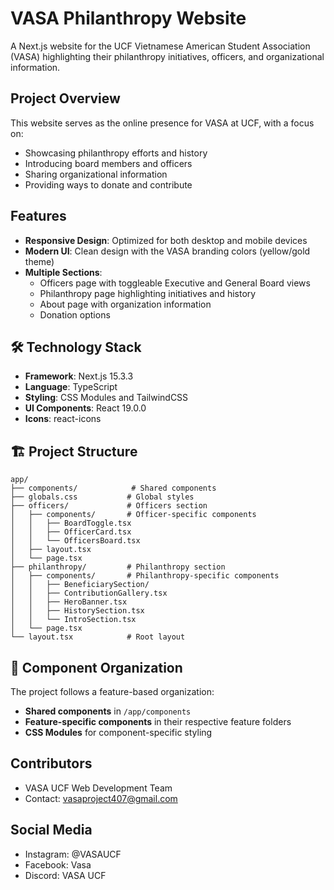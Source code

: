 # VASA Philanthropy Website

A Next.js website for the UCF Vietnamese American Student Association (VASA) highlighting their philanthropy initiatives, officers, and organizational information.

## Project Overview

This website serves as the online presence for VASA at UCF, with a focus on:

- Showcasing philanthropy efforts and history
- Introducing board members and officers
- Sharing organizational information
- Providing ways to donate and contribute

## Features

- **Responsive Design**: Optimized for both desktop and mobile devices
- **Modern UI**: Clean design with the VASA branding colors (yellow/gold theme)
- **Multiple Sections**:
  - Officers page with toggleable Executive and General Board views
  - Philanthropy page highlighting initiatives and history
  - About page with organization information
  - Donation options

## 🛠️ Technology Stack

- **Framework**: Next.js 15.3.3
- **Language**: TypeScript
- **Styling**: CSS Modules and TailwindCSS
- **UI Components**: React 19.0.0
- **Icons**: react-icons

## 🏗️ Project Structure

```
app/
├── components/            # Shared components
├── globals.css           # Global styles
├── officers/             # Officers section
│   ├── components/       # Officer-specific components
│   │   ├── BoardToggle.tsx
│   │   ├── OfficerCard.tsx
│   │   └── OfficersBoard.tsx
│   ├── layout.tsx
│   └── page.tsx
├── philanthropy/         # Philanthropy section
│   ├── components/       # Philanthropy-specific components
│   │   ├── BeneficiarySection/
│   │   ├── ContributionGallery.tsx
│   │   ├── HeroBanner.tsx
│   │   ├── HistorySection.tsx
│   │   └── IntroSection.tsx
│   └── page.tsx
└── layout.tsx            # Root layout
```

## 📝 Component Organization

The project follows a feature-based organization:
- **Shared components** in `/app/components`
- **Feature-specific components** in their respective feature folders
- **CSS Modules** for component-specific styling

## Contributors

- VASA UCF Web Development Team
- Contact: vasaproject407@gmail.com

## Social Media

- Instagram: @VASAUCF
- Facebook: Vasa
- Discord: VASA UCF
